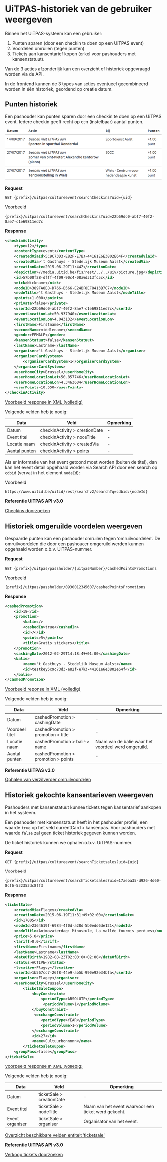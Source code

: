 ---
---

# UiTPAS-historiek van de gebruiker weergeven

Binnen het UiTPAS-systeem kan een gebruiker:
1. Punten sparen (door een checkin te doen op een UiTPAS event)
2. Voordelen omruilen (tegen punten)
3. Tickets aan kansentarief kopen (enkel voor pashouders met kansenstatuut).

Van de 3 acties afzonderlijk kan een overzicht of historiek opgevraagd worden via de API.

In de frontend kunnen de 3 types van acties eventueel gecombineerd worden in één historiek, geordend op creatie datum.

## Punten historiek

Een pashouder kan punten sparen door een checkin te doen op een UiTPAS event. Iedere checkin geeft recht op een (instelbaar) aantal punten.

![Punten historiek](/img/uitpas_api-mijn-uitpas-historiek-punten.png "Punten historiek")

**Request**

```
GET {prefix}/uitpas/cultureevent/searchCheckins?uid={uid}
```

Voorbeeld

```
{prefix}/uitpas/cultureevent/searchCheckins?uid=22b69dc0-abf7-40f2-8ae7-c1e69811ed7c
```

**Response**

~~~ xml
<checkinActivity>
    <type>12</type>
    <contentType>event</contentType>
    <createdViaId>5C9C73D3-E82F-E7B3-44161E6E3802E64F</createdViaId>
    <createdVia>'t Gasthuys - Stedelijk Museum Aalst</createdVia>
    <creationDate>2015-06-29T11:44Z</creationDate>
    <depiction>//media.uitid.be/fis/rest/../../uiv/picture.jpg</depiction>
    <id>57b00f28-dfff-4f09-90c4-08a6d313fc5c</id>
    <nick>Nickname</nick>
    <nodeID>389FA8E8-D766-B566-E24BF8EF8413B7C7</nodeID>
    <nodeTitle>'t Gasthuys - Stedelijk Museum Aalst</nodeTitle>
    <points>1.000</points>
    <private>false</private>
    <userId>22b69dc0-abf7-40f2-8ae7-c1e69811ed7c</userId>
    <eventLocationLat>50.937940</eventLocationLat>
    <eventLocationLon>4.043132</eventLocationLon>
    <firstName>Firstname</firstName>
    <secondName>middlename</secondName>
    <gender>FEMALE</gender>
    <kansenStatuut>false</kansenStatuut>
    <lastName>Lastname</lastName>
    <organiser>'t Gasthuys - Stedelijk Museum Aalst</organiser>
    <organiserCardSystems>
        <organiserCardSystem>1</organiserCardSystem>
    </organiserCardSystems>
    <userHomeCity>Brussel</userHomeCity>
    <userHomeLocationLat>50.857746</userHomeLocationLat>
    <userHomeLocationLon>4.3463604</userHomeLocationLon>
    <userPoints>10.550</userPoints>
</checkinActivity>
~~~

[Voorbeeld response in XML (volledig)](https://test.uitid.be/uitid/apidoc/uitpas-api.html#_checkins_doorzoeken)

Volgende velden heb je nodig:

| Data | Veld | Opmerking |
| --- | --- | --- |
| Datum | checkinActivity > creationDate | - |
| Event titel | checkinActivity > nodeTitle | - |
| Locatie naam | checkinActivity > createdVia | - |
| Aantal punten | checkinActivity > points | - |

Als er informatie van het event getoond moet worden (buiten de titel), dan kan het event detail opgehaald worden via Search API door een search op ```cdbid``` (vervat in het element ```nodeId```):

Voorbeeld

```
https://www.uitid.be/uitid/rest/searchv2/search?q=cdbid:{nodeId}
```

**Referentie UiTPAS API v3.0**

[Checkins doorzoeken](https://test.uitid.be/uitid/apidoc/uitpas-api.html#_checkins_doorzoeken)

## Historiek omgeruilde voordelen weergeven

Gespaarde punten kan een pashouder omruilen tegen ‘omruilvoordelen’.
De omruilvoordelen die door een pashouder omgeruild werden kunnen opgehaald worden o.b.v. UiTPAS-nummer.

**Request**

```
GET {prefix}/uitpas/passholder/{uitpasNumber}/cashedPointsPromotions
```

Voorbeeld

```
{prefix}/uitpas/passholder/0930012345607/cashedPointsPromotions
```

**Response**

~~~ xml
<cashedPromotion>
    <id>18</id>
    <promotion>
        <balies/>
        <cashedIn>true</cashedIn>
        <id>7</id>
        <points>5</points>
        <title>Gratis stickers</title>
    </promotion>
    <cashingDate>2012-02-29T14:18:49+01:00</cashingDate>
    <balie>
        <name>'t Gasthuys - Stedelijk Museum Aalst</name>
        <id>testkey5c9c73d3-e82f-e7b3-44161e6e3802e64f</id>
    </balie>
</cashedPromotion>
~~~

[Voorbeeld reponse in XML (volledig)](http://www.uitid.be/uitid/apidoc/uitpas-api.html#_ophalen_verzilverde_omruilvoordelen)

Volgende velden heb je nodig:

| Data | Veld | Opmerking |
| --- | --- | --- |
| Datum | cashedPromotion > cashingDate | - |
| Voordeel titel | cashedPromotion > promotion > title | - |
| Locatie naam | cashedPromotion > balie > name | Naam van de balie waar het voordeel werd omgeruild. |
| Aantal punten | cashedPromotion > promotion > points | - |

**Referentie UiTPAS v3.0**

[Ophalen van verzilverder omruilvoordelen](http://www.uitid.be/uitid/apidoc/uitpas-api.html#_ophalen_verzilverde_omruilvoordelen)

## Historiek gekochte kansentarieven weergeven

Pashouders met kansenstatuut kunnen tickets tegen kansentarief aankopen in het systeem.

Een pashouder met kansenstatuut heeft in het pashouder profiel, een waarde ```true``` op het veld currentCard > kansenpas.  Voor pashouders met waarde ```false``` zal geen ticket historiek gegeven kunnen worden.

De ticket historiek kunnen we ophalen o.b.v. UiTPAS-nummer.

**Request**

```
GET {prefix}/uitpas/cultureevent/searchTicketsales?uid={uid}
```

Voorbeeld

```
{prefix}/uitpas/cultureevent/searchTicketsales?uid=17aeba35-d926-4d60-8cf6-532353dc8ff3
```

**Response**

~~~ xml
<ticketSale>
    <createdVia>Flagey</createdVia>
    <creationDate>2015-06-19T11:31:09+02:00</creationDate>
    <id>17005</id>
    <nodeId>2364619f-6984-4f0d-a28d-5b0edd6de121</nodeId>
    <nodeTitle>Animazaterdag: Minuscule, La vallée fourmis perdues</nodeTitle>
    <price>5.0</price>
    <tariff>0.0</tariff>
    <firstName>Firstname</firstName>
    <lastName>Lastname</lastName>
    <dateOfBirth>1982-08-23T02:00:00+02:00</dateOfBirth>
    <status>ACTIVE</status>
    <location>Flagey</location>
    <userId>1b567cc7-26f8-44e9-ab5b-990e92e34bfa</userId>
    <organiser>Flagey</organiser>
    <userHomeCity>Brussel</userHomeCity>
        <ticketSaleCoupon>
            <buyConstraint>
                <periodType>ABSOLUTE</periodType>
                 <periodVolume>1</periodVolume>
            </buyConstraint>
             <exchangeConstraint>
                <periodType>YEAR</periodType>
                <periodVolume>1</periodVolume>
            </exchangeConstraint>
            <id>27</id>
            <name>Cultuurbonnnnn</name>
        </ticketSaleCoupon>
    <groupPass>false</groupPass>
</ticketSale>
~~~

[Voorbeeld response in XML (volledig)](http://www.uitid.be/uitid/apidoc/uitpas-api.html#_verkoop_tickets_doorzoeken)

Volgende velden heb je nodig:

| Data | Veld | Opmerking |
| --- | --- | --- |
| Datum | ticketSale > creationDate | - |
| Event titel | ticketSale > nodeTitle | Naam van het event waarvoor een ticket werd gekocht. |
| Event organiser | ticketSale > organiser | Organisator van het event. |

[Overzicht beschikbare velden entiteit 'ticketsale'](http://www.uitid.be/uitid/apidoc/uitpas-api.html#_ticketsale_entiteit_bij_zoekopdracht)

**Referentie UiTPAS API v3.0**

[Verkoop tickets doorzoeken](http://www.uitid.be/uitid/apidoc/uitpas-api.html#_verkoop_tickets_doorzoeken)


